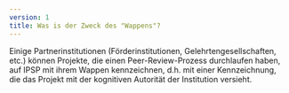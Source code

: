 ```yaml
---
version: 1
title: Was is der Zweck des "Wappens"?
---
```


Einige Partnerinstitutionen (Förderinstitutionen, Gelehrtengesellschaften, etc.) können Projekte, die einen Peer-Review-Prozess durchlaufen haben, auf IPSP mit ihrem Wappen kennzeichnen, d.h. mit einer Kennzeichnung, die das Projekt mit der kognitiven Autorität der Institution versieht.
